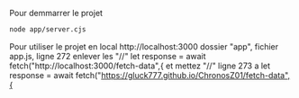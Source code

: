 Pour demmarrer le projet 
```bash
node app/server.cjs
```

Pour utiliser le projet en local http://localhost:3000
dossier "app", fichier app.js, ligne 272 
enlever les "//"
let response = await fetch("http://localhost:3000/fetch-data",{
et mettez "//" ligne 273
a let response = await fetch("https://gluck777.github.io/ChronosZ01/fetch-data",{
